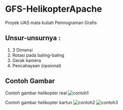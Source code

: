 # GFS-HelikopterApache
Proyek UAS mata kuliah Pemrograman Grafis

## Unsur-unsurnya :
1. 3 Dimensi
2. Rotasi pada baling-baling
3. Gerak kamera
4. Pencahayaan (opsional)

## Contoh Gambar
Contoh gambar helikopter real
![contoh1](https://proxy.duckduckgo.com/iu/?u=http%3A%2F%2Fmedia-cache-ak0.pinimg.com%2F736x%2F0f%2F46%2F56%2F0f4656c984f36b9b5136edbea47eef53.jpg&f=1)

Contoh gambar helikopter kartun
![contoh2](https://proxy.duckduckgo.com/iu/?u=https%3A%2F%2Fi.ytimg.com%2Fvi%2FL800wFZ-YaY%2Fmaxresdefault.jpg&f=1)
![contoh3](https://proxy.duckduckgo.com/iu/?u=https%3A%2F%2Fi.ytimg.com%2Fvi%2FO5MGKEd1eJI%2Fmaxresdefault.jpg&f=1)

